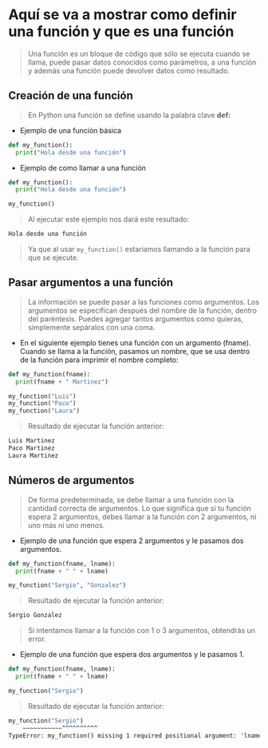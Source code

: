 # Aquí se va a mostrar como definir una función y que es una función

> Una función es un bloque de código que sólo se ejecuta cuando se llama, puede pasar datos conocidos como parámetros, a una función y además una función puede devolver datos como resultado.

## Creación de una función

> En Python una función se define usando la palabra clave **def:**

* Ejemplo de una función básica

``` python
def my_function():
  print("Hola desde una función")
```

* Ejemplo de como llamar a una función

``` python
def my_function():
  print("Hola desde una función")

my_function()
```

> Al ejecutar este ejemplo nos dará este resultado: 

``` cmd
Hola desde una función
```
> Ya que al usar `my_function()` estariamos llamando a la función para que se ejecute.

## Pasar argumentos a una función

> La información se puede pasar a las funciones como argumentos. Los argumentos se especifican después del nombre de la función, dentro del paréntesis. Puedes agregar tantos argumentos como quieras, simplemente sepáralos con una coma.


* En el siguiente ejemplo tienes una función con un argumento (fname). Cuando se llama a la función, pasamos un nombre, que se usa dentro de la función para imprimir el nombre completo:

``` python
def my_function(fname):
  print(fname + " Martinez")

my_function("Luis")
my_function("Paco")
my_function("Laura")
```

> Resultado de ejecutar la función anterior:

``` cmd
Luis Martinez
Paco Martinez
Laura Martinez
```


## Números de argumentos

> De forma predeterminada, se debe llamar a una función con la cantidad correcta de argumentos. Lo que significa que si tu función espera 2 argumentos, debes llamar a la función con 2 argumentos, ni uno más ni uno menos.

* Ejemplo de una función que espera 2 argumentos y le pasamos dos argumentos.

``` python
def my_function(fname, lname):
  print(fname + " " + lname)

my_function("Sergio", "Gonzalez")
```

> Resultado de ejecutar la función anterior:

``` cmd
Sergio Gonzalez
```

> Si intentamos llamar a la función con 1 o 3 argumentos, obtendrás un error.

* Ejemplo de una función que espera dos argumentos y le pasamos 1.

``` python
def my_function(fname, lname):
  print(fname + " " + lname)

my_function("Sergio")
```

> Resultado de ejecutar la función anterior:

``` cmd
my_function("Sergio")
    ~~~~~~~~~~~^^^^^^^^^^
TypeError: my_function() missing 1 required positional argument: 'lname'
```